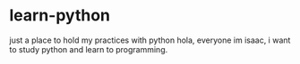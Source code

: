 # learn-python
just a place to hold my practices with python
hola, everyone im isaac, i want to study python and learn to programming.
